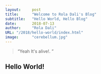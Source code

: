 ```yaml
---
layout:     post 
title:      "Welcome to Rola Dali's Blog"
subtitle:   "Hello World, Hello Blog"
date:       2018-07-13
author:     "Rola Dali"
URL: "/2018/hello-world/index.html"
image:      "cerebellum.jpg"
---
```


> “Yeah It's alive!. ”


## Hello World!
